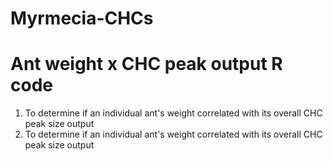 # Myrmecia-CHCs
> 

# Ant weight x CHC peak output R code
1. To determine if an individual ant's weight correlated with its overall CHC peak size output
2. To determine if an individual ant's weight correlated with its overall CHC peak size output
